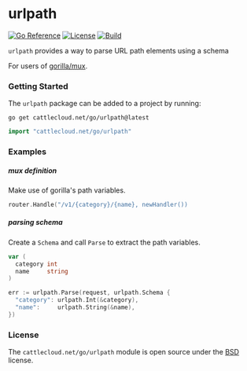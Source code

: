 # urlpath

[![Go Reference](https://pkg.go.dev/badge/cattlecloud.net/go/urlpath.svg)](https://pkg.go.dev/cattlecloud.net/go/urlpath)
[![License](https://img.shields.io/github/license/cattlecloud/urlpath?color=7C00D8&style=flat-square&label=License)](https://github.com/cattlecloud/urlpath/blob/main/LICENSE)
[![Build](https://img.shields.io/github/actions/workflow/status/cattlecloud/urlpath/ci.yaml?style=flat-square&color=0FAA07&label=Tests)](https://github.com/cattlecloud/urlpath/actions/workflows/ci.yaml)

`urlpath` provides a way to parse URL path elements using a schema

For users of [gorilla/mux](https://github.com/gorilla/mux).

### Getting Started

The `urlpath` package can be added to a project by running:

```shell
go get cattlecloud.net/go/urlpath@latest
```

```go
import "cattlecloud.net/go/urlpath"
```

### Examples

##### mux definition

Make use of gorilla's path variables.

```go
router.Handle("/v1/{category}/{name}, newHandler())
```

##### parsing schema

Create a `Schema` and call `Parse` to extract the path variables.

```go
var (
  category int
  name     string
)

err := urlpath.Parse(request, urlpath.Schema {
  "category": urlpath.Int(&category),
  "name":     urlpath.String(&name),
})
```

### License

The `cattlecloud.net/go/urlpath` module is open source under the [BSD](LICENSE) license.
